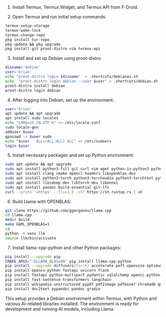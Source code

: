 
1. Install Termux, Termux:Widget, and Termux:API from F-Droid.

2. Open Termux and run initial setup commands:
```bash
termux-setup-storage
termux-wake-lock
termux-change-repo
pkg install tur-repo
pkg update && pkg upgrade 
pkg install git proot-distro vim termux-api
```

3. Install and set up Debian using proot-distro:
```bash
disname='debian'
user='brian'
echo "proot-distro login $disname"  > .shortcuts/debianai.sh
echo  "proot-distro login debian --user $user" > .shortcuts/debian.sh
proot-distro install debian
proot-distro login debian
```

4. After logging into Debian, set up the environment:
```bash
user='brian'
apt update && apt upgrade
apt install sudo locales
echo "LANG=zh_CN.UTF-8" >> /etc/locale.conf
sudo locale-gen
adduser $user
gpasswd -a $user sudo
echo "$user   ALL=(ALL:ALL) ALL" >> /etc/sudoers
login $user
```

5. Install necessary packages and set up Python environment:
```bash
sudo apt update && apt upgrade
sudo apt install python3-full git curl vim wget python-is-python3 python3-pip
sudo apt install clang cmake opencl-headers libopenblas-dev
sudo apt install python3-torch python3-torchaudio python3-torchtext python3-torchvision
sudo apt install libideep-dev libtorch-dev libonnx1
sudo apt install pandoc build-essential git-lfs
curl --proto '=https' --tlsv1.2 -sSf https://sh.rustup.rs | sh
```

6. Build Llama with OPENBLAS:
```bash
git clone https://github.com/ggerganov/llama.cpp
cd llama.cpp
mkdir build 
make GGML_OPENBLAS=1
cd
python -m venv llm
source llm/bin/activate
```

7. Install llama-cpp-python and other Python packages:
```bash
pip install --upgrade pip
CMAKE_ARGS="-DLLAMA_BLAS=ON" pip install llama-cpp-python 
pip install --upgrade diffusers[torch] accelerate peft openvino optimum onnx onnxruntime nncf
pip install opencv-python fastapi uvicorn flask
pip install fastapi python-multipart pydantic sqlalchemy opencc-python-reimplemented pandas 
pip install fast-sentence-transformers langchain
pip install wikipedia unstructured pypdf pdf2image pdfminer chromadb qdrant-client lark momento annoy
pip install doc2text pypandoc pandoc gradio
```

This setup provides a Debian environment within Termux, with Python and various AI-related libraries installed. The environment is ready for development and running AI models, including Llama.
